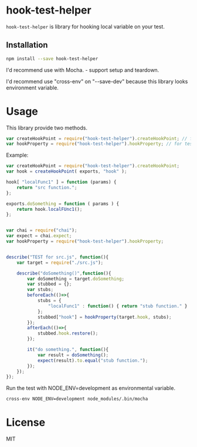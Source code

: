 # hook-test-helper

`hook-test-helper` is library for hooking local variable on your test.

## Installation

``` sh
npm install --save hook-test-helper
```

I'd recommend use with Mocha. - support setup and teardown.

I'd recommend use "cross-env" on "--save-dev" because this library looks environment variable.

# Usage

This library provide two methods.

``` js
var createHookPoint = require("hook-test-helper").createHookPoint; // for source code.
var hookProperty = require("hook-test-helper").hookProperty; // for test code.
```

Example:

``` js :src.js
var createHookPoint = require("hook-test-helper").createHookPoint;
var hook = createHookPoint( exports, "hook" );

hook[ "localFunc1" ] = function (params) {
    return "src function.";
};

exports.doSomething = function ( params ) {
    return hook.localFUnc1();
};
```

``` js : test/test.js

var chai = require("chai");
var expect = chai.expect;
var hookProperty = require("hook-test-helper").hookProperty;


describe("TEST for src.js", function(){
    var target = require("./src.js");

    describe("doSomething()",function(){
        var doSomething = target.doSomething;
        var stubbed = {};
        var stubs;
        beforeEach(()=>{
            stubs = {
                "localFunc1" : function() { return "stub function." }
            };
            stubbed["hook"] = hookProperty(target.hook, stubs);
        });
        afterEach(()=>{
            stubbed.hook.restore();
        });

        it("do something.", function(){
            var result = doSomething();
            expect(result).to.equal("stub function.");
        });
    });
});
```

Run the test with NODE_ENV=development as environmental variable.

``` sh
cross-env NODE_ENV=development node_modules/.bin/mocha
```


# License

MIT